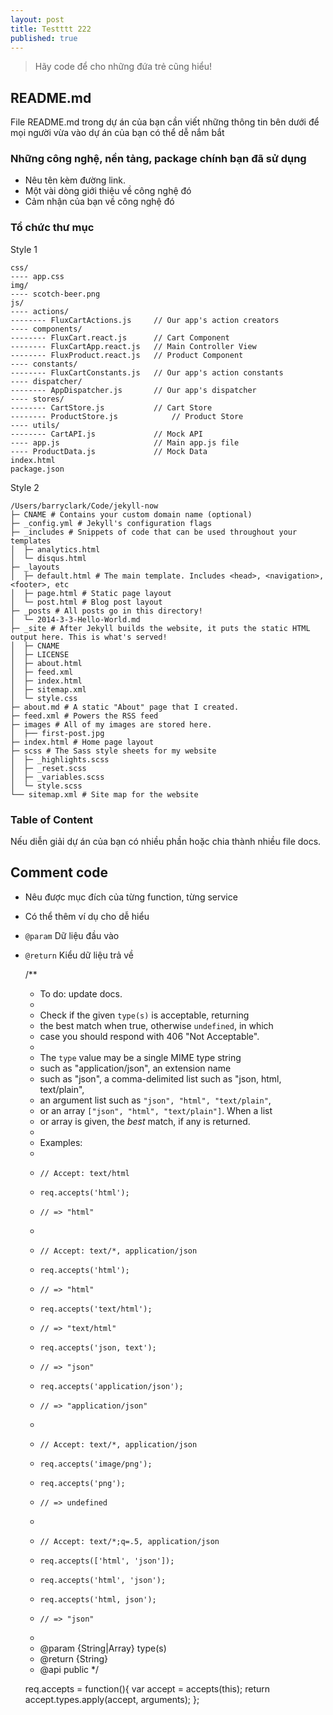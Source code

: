 ```yaml
---
layout: post
title: Testttt 222
published: true
---
```


> Hãy code để cho những đứa trẻ cũng hiểu!

## README.md
File README.md trong dự án của bạn cần viết những thông tin bên dưới để mọi người vừa vào dự án của bạn có thể dễ nắm bắt

### Những công nghệ, nền tảng, package chính bạn đã sử dụng

- Nêu tên kèm đường link.
- Một vài dòng giới thiệu về công nghệ đó
- Cảm nhận của bạn về công nghệ đó

### Tổ chức thư mục
Style 1

    css/
    ---- app.css
    img/
    ---- scotch-beer.png
    js/
    ---- actions/
    -------- FluxCartActions.js     // Our app's action creators
    ---- components/
    -------- FluxCart.react.js      // Cart Component
    -------- FluxCartApp.react.js   // Main Controller View
    -------- FluxProduct.react.js   // Product Component
    ---- constants/
    -------- FluxCartConstants.js   // Our app's action constants
    ---- dispatcher/
    -------- AppDispatcher.js       // Our app's dispatcher
    ---- stores/
    -------- CartStore.js           // Cart Store
    -------- ProductStore.js            // Product Store
    ---- utils/
    -------- CartAPI.js             // Mock API
    ---- app.js                     // Main app.js file
    ---- ProductData.js             // Mock Data
    index.html
    package.json

Style 2

    /Users/barryclark/Code/jekyll-now
    ├─ CNAME # Contains your custom domain name (optional)
    ├─ _config.yml # Jekyll's configuration flags
    ├─ _includes # Snippets of code that can be used throughout your templates
    │  ├─ analytics.html
    │  └─ disqus.html
    ├─ _layouts 
    │  ├─ default.html # The main template. Includes <head>, <navigation>, <footer>, etc
    │  ├─ page.html # Static page layout
    │  └─ post.html # Blog post layout
    ├─ _posts # All posts go in this directory!
    │  └─ 2014-3-3-Hello-World.md
    ├─ _site # After Jekyll builds the website, it puts the static HTML output here. This is what's served!
    │  ├─ CNAME
    │  ├─ LICENSE
    │  ├─ about.html
    │  ├─ feed.xml
    │  ├─ index.html
    │  ├─ sitemap.xml
    │  └─ style.css
    ├─ about.md # A static "About" page that I created.
    ├─ feed.xml # Powers the RSS feed
    ├─ images # All of my images are stored here.
    │  ├── first-post.jpg
    ├─ index.html # Home page layout
    ├─ scss # The Sass style sheets for my website
    │  ├─ _highlights.scss
    │  ├─ _reset.scss
    │  ├─ _variables.scss
    │  └─ style.scss
    └── sitemap.xml # Site map for the website

### Table of Content
Nếu diễn giải dự án của bạn có nhiều phần hoặc chia thành nhiều file docs.


## Comment code

- Nêu được mục đích của từng function, từng service
- Có thể thêm ví dụ cho dễ hiểu
- `@param` Dữ liệu đầu vào
- `@return` Kiểu dữ liệu trả về



    /**
     * To do: update docs.
     *
     * Check if the given `type(s)` is acceptable, returning
     * the best match when true, otherwise `undefined`, in which
     * case you should respond with 406 "Not Acceptable".
     *
     * The `type` value may be a single MIME type string
     * such as "application/json", an extension name
     * such as "json", a comma-delimited list such as "json, html, text/plain",
     * an argument list such as `"json", "html", "text/plain"`,
     * or an array `["json", "html", "text/plain"]`. When a list
     * or array is given, the _best_ match, if any is returned.
     *
     * Examples:
     *
     *     // Accept: text/html
     *     req.accepts('html');
     *     // => "html"
     *
     *     // Accept: text/*, application/json
     *     req.accepts('html');
     *     // => "html"
     *     req.accepts('text/html');
     *     // => "text/html"
     *     req.accepts('json, text');
     *     // => "json"
     *     req.accepts('application/json');
     *     // => "application/json"
     *
     *     // Accept: text/*, application/json
     *     req.accepts('image/png');
     *     req.accepts('png');
     *     // => undefined
     *
     *     // Accept: text/*;q=.5, application/json
     *     req.accepts(['html', 'json']);
     *     req.accepts('html', 'json');
     *     req.accepts('html, json');
     *     // => "json"
     *
     * @param {String|Array} type(s)
     * @return {String}
     * @api public
     */
    
    req.accepts = function(){
      var accept = accepts(this);
      return accept.types.apply(accept, arguments);
    };

